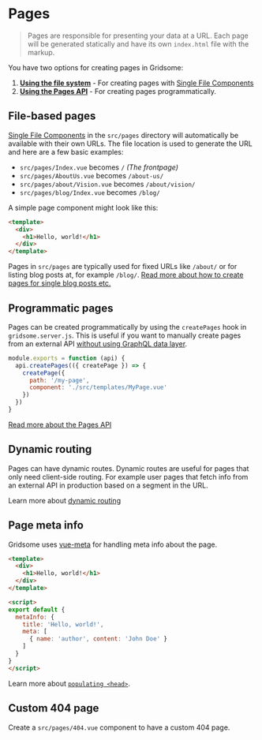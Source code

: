 # Pages

> Pages are responsible for presenting your data at a URL. Each page will be generated statically and have its own `index.html` file with the markup.

You have two options for creating pages in Gridsome:

1. **[Using the file system](#file-based-pages)** - For creating pages with [Single File Components](https://vuejs.org/v2/guide/single-file-components.html)
2. **[Using the Pages API](#programmatic-pages)** - For creating pages programmatically.


## File-based pages

[Single File Components](https://vuejs.org/v2/guide/single-file-components.html) in the `src/pages` directory will automatically be available with their own URLs. The file location is used to generate the URL and here are a few basic examples:

- `src/pages/Index.vue` becomes `/` *(The frontpage)*
- `src/pages/AboutUs.vue` becomes `/about-us/`
- `src/pages/about/Vision.vue` becomes `/about/vision/`
- `src/pages/blog/Index.vue` becomes `/blog/`

A simple page component might look like this:

```html
<template>
  <div>
    <h1>Hello, world!</h1>
  </div>
</template>
```

Pages in `src/pages` are typically used for fixed URLs like `/about/` or for listing blog posts at, for example `/blog/`. [Read more about how to create pages for single blog posts etc.](/docs/collections/)

## Programmatic pages

Pages can be created programmatically by using the `createPages` hook in `gridsome.server.js`. This is useful if you want to manually create pages from an external API [without using GraphQL data layer](/docs/pages-api#create-pages-from-external-apis).

```js
module.exports = function (api) {
  api.createPages(({ createPage }) => {
    createPage({
      path: '/my-page',
      component: './src/templates/MyPage.vue'
    })
  })
}
```

[Read more about the Pages API](/docs/pages-api/)

## Dynamic routing

Pages can have dynamic routes. Dynamic routes are useful for pages that only need client-side routing. For example user pages that fetch info from an external API in production based on a segment in the URL.

Learn more about [dynamic routing](/docs/dynamic-routing/)

## Page meta info

Gridsome uses [vue-meta](https://vue-meta.nuxtjs.org/) for handling meta info about the page.

```html
<template>
  <div>
    <h1>Hello, world!</h1>
  </div>
</template>

<script>
export default {
  metaInfo: {
    title: 'Hello, world!',
    meta: [
      { name: 'author', content: 'John Doe' }
    ]
  }
}
</script>
```

Learn more about [`populating <head>`](/docs/head/).

## Custom 404 page

Create a `src/pages/404.vue` component to have a custom 404 page.
